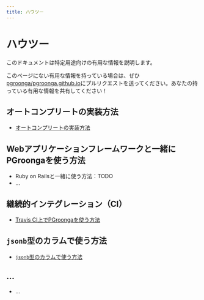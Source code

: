```yaml
---
title: ハウツー
---
```


# ハウツー

このドキュメントは特定用途向けの有用な情報を説明します。

このページにない有用な情報を持っている場合は、ぜひ[pgroonga/pgroonga.github.io](https://github.com/pgroonga/pgroonga.github.io)にプルリクエストを送ってください。あなたの持っている有用な情報を共有してください！

## オートコンプリートの実装方法

  * [オートコンプリートの実装方法](auto-complete.html)

## Webアプリケーションフレームワークと一緒にPGroongaを使う方法

  * Ruby on Railsと一緒に使う方法：TODO
  * ...

## 継続的インテグレーション（CI）

  * [Travis CI上でPGroongaを使う方法](travis-ci.html)

## `jsonb`型のカラムで使う方法

  * [`jsonb`型のカラムで使う方法](jsonb.html)

## ...

  * ...
